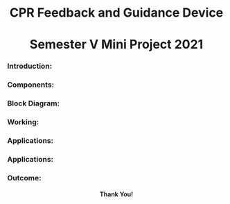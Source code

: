<h1 align="center">CPR Feedback and Guidance Device</h1>
<h1 align="center">Semester V Mini Project 2021</h1>

<h3 align="left">Introduction:</h3>

<h3 align="left">Components:</h3>

<h3 align="left">Block Diagram:</h3>

<h3 align="left">Working:</h3>

<h3 align="left">Applications:</h3>

<h3 align="left">Applications:</h3>

<h3 align="left">Outcome:</h3>

<h4 align="center">Thank You!</h4> 
